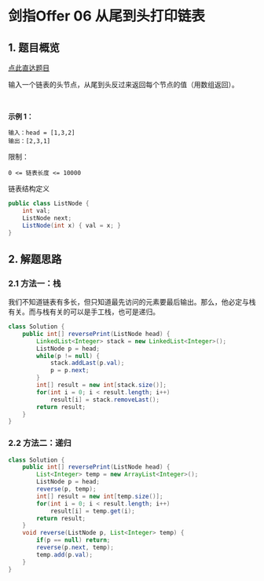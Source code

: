 # 剑指Offer 06 从尾到头打印链表

## 1. 题目概览

[点此直达题目](https://leetcode-cn.com/problems/cong-wei-dao-tou-da-yin-lian-biao-lcof/)

输入一个链表的头节点，从尾到头反过来返回每个节点的值（用数组返回）。

 

**示例 1：**
```
输入：head = [1,3,2]
输出：[2,3,1]
```

限制：

```0 <= 链表长度 <= 10000```

链表结构定义
```java
public class ListNode {
    int val;
    ListNode next;
    ListNode(int x) { val = x; }
}
```

## 2. 解题思路

### 2.1 方法一：栈

我们不知道链表有多长，但只知道最先访问的元素要最后输出。那么，他必定与栈有关。而与栈有关的可以是手工栈，也可是递归。

```java
class Solution {
    public int[] reversePrint(ListNode head) {
        LinkedList<Integer> stack = new LinkedList<Integer>();
        ListNode p = head;
        while(p != null) {
            stack.addLast(p.val);
            p = p.next;
        }
        int[] result = new int[stack.size()];
        for(int i = 0; i < result.length; i++)
            result[i] = stack.removeLast();
        return result;
    }
}
```

### 2.2 方法二：递归

```java
class Solution {
    public int[] reversePrint(ListNode head) {
        List<Integer> temp = new ArrayList<Integer>();
        ListNode p = head;
        reverse(p, temp);
        int[] result = new int[temp.size()];
        for(int i = 0; i < result.length; i++)
            result[i] = temp.get(i);
        return result;
    }
    void reverse(ListNode p, List<Integer> temp) {
        if(p == null) return;
        reverse(p.next, temp);
        temp.add(p.val);
    }
}

```